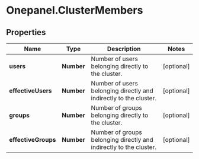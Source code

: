 # Onepanel.ClusterMembers

## Properties
Name | Type | Description | Notes
------------ | ------------- | ------------- | -------------
**users** | **Number** | Number of users belonging directly to the cluster. | [optional] 
**effectiveUsers** | **Number** | Number of users belonging directly and indirectly to the cluster. | [optional] 
**groups** | **Number** | Number of groups belonging directly to the cluster. | [optional] 
**effectiveGroups** | **Number** | Number of groups belonging directly and indirectly to the cluster. | [optional] 


